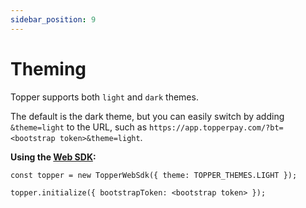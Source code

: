 ```yaml
---
sidebar_position: 9
---
```


# Theming

Topper supports both `light` and `dark` themes.

The default is the dark theme, but you can easily switch by adding `&theme=light` to the URL, such as `https://app.topperpay.com/?bt=<bootstrap token>&theme=light`.

**Using the [Web SDK](./web-sdk.md):**

```
const topper = new TopperWebSdk({ theme: TOPPER_THEMES.LIGHT });

topper.initialize({ bootstrapToken: <bootstrap token> });
```